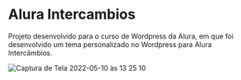 <h1>Alura Intercambios</h1>

Projeto desenvolvido para o curso de Wordpress da Alura, em que foi desenvolvido um tema personalizado no Wordpress para Alura Intercâmbios.

![Captura de Tela 2022-05-10 às 13 25 10](https://user-images.githubusercontent.com/24281892/167676969-bd2b7780-fcdf-455c-87af-eebc530953d4.png)





